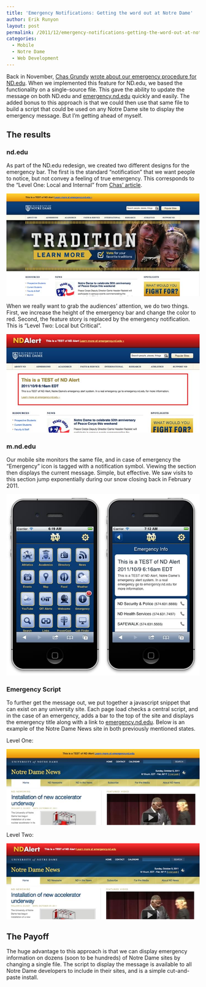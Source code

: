 ```yaml
---
title: 'Emergency Notifications: Getting the word out at Notre Dame'
author: Erik Runyon
layout: post
permalink: /2011/12/emergency-notifications-getting-the-word-out-at-notre-dame/
categories:
  - Mobile
  - Notre Dame
  - Web Development
---
```

Back in November, [Chas Grundy][1] [wrote about our emergency procedure for ND.edu][2]. When we implemented this feature for ND.edu, we based the functionality on a single-source file. This gave the ability to update the message on both ND.edu and [emergency.nd.edu][3] quickly and easily. The added bonus to this approach is that we could then use that same file to build a script that could be used on any Notre Dame site to display the emergency message. But I’m getting ahead of myself.<!--more-->

## The results

### nd.edu

As part of the ND.edu redesign, we created two different designs for the emergency bar. The first is the standard “notification” that we want people to notice, but not convey a feeling of true emergency. This corresponds to the “Level One: Local and Internal” from [Chas’ article][4].

![ND.edu in Notification mode][5]

When we really want to grab the audiences’ attention, we do two things. First, we increase the height of the emergency bar and change the color to red. Second, the feature story is replaced by the emergency notification. This is “Level Two: Local but Critical”.

![ND.edu in Emergency mode][6]

### m.nd.edu

Our mobile site monitors the same file, and in case of emergency the “Emergency” icon is tagged with a notification symbol. Viewing the section then displays the current message. Simple, but effective. We saw visits to this section jump exponentially during our snow closing back in February 2011.

<img class="noborder" title="Side-by-side display of the m.nd.edu homescreen notification icon and the notification message in the Emergency section." src="/images/2011/notice-mobile-combo.jpg" alt="m.nd.edu emergency active" />

### Emergency Script

To further get the message out, we put together a javascript snippet that can exist on any university site. Each page load checks a central script, and in the case of an emergency, adds a bar to the top of the site and displays the emergency title along with a link to [emergency.nd.edu][3]. Below is an example of the Notre Dame News site in both previously mentioned states.

Level One:

![newsinfo.nd.edu in Notification mode][7]

Level Two:

![newsinfo.nd.edu in Emergency mode][8]

## The Payoff

The huge advantage to this approach is that we can display emergency information on dozens (soon to be hundreds) of Notre Dame sites by changing a single file. The script to display the message is available to all Notre Dame developers to include in their sites, and is a simple cut-and-paste install.

 [1]: http://twitter.com/chasgrundy
 [2]: http://grundyhome.com/blog/archives/2010/11/18/emergencies-and-web-design/
 [3]: http://emergency.nd.edu
 [4]: http://grundyhome.com/blog/archives/2010/11/18/emergencies-and-web-design/
 [5]: /images/2011/notice-nd.jpg "ND.edu in Notification mode"
 [6]: /images/2011/alert-nd.jpg "ND.edu in Emergency mode"
 [7]: /images/2011/notice-newsinfo.jpg "newsinfo.nd.edu in Notification mode"
 [8]: /images/2011/alert-newsinfo.jpg "newsinfo.nd.edu in Emergency mode"